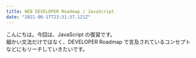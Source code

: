 ```yaml
---
title: WEB DEVELOPER Roadmap / JavaScript
date: "2021-06-17T23:31:37.121Z"
---
```


こんにちは。今回は、JavaScript の復習です。  
細かい文法だけではなく、DEVELOPER Roadmap で言及されているコンセプトなどにもリーチしていきたいです。
